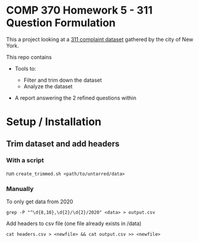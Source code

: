 # COMP 370 Homework 5 - 311 Question Formulation

This a project looking at a [311 complaint dataset](https://data.cityofnewyork.us/Social-Services/311-Service-Requests-from-2010-to-Present/erm2-nwe9) gathered by the city of New York.

This repo contains

-   Tools to:

    -   Filter and trim down the dataset
    -   Analyze the dataset

-   A report answering the 2 refined questions within

# Setup / Installation

## Trim dataset and add headers

### With a script

run `create_trimmed.sh <path/to/untarred/data>`

### Manually

To only get data from 2020

```shell
grep -P "^\d{8,10},\d{2}/\d{2}/2020" <data> > output.csv
```

Add headers to csv file (one file already exists in /data)

```shell
cat headers.csv > <newfile> && cat output.csv >> <newfile>
```

